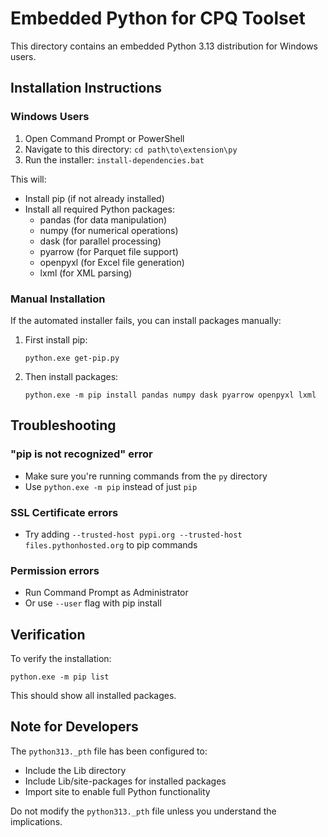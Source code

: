 # Embedded Python for CPQ Toolset

This directory contains an embedded Python 3.13 distribution for Windows users.

## Installation Instructions

### Windows Users

1. Open Command Prompt or PowerShell
2. Navigate to this directory: `cd path\to\extension\py`
3. Run the installer: `install-dependencies.bat`

This will:
- Install pip (if not already installed)
- Install all required Python packages:
  - pandas (for data manipulation)
  - numpy (for numerical operations)
  - dask (for parallel processing)
  - pyarrow (for Parquet file support)
  - openpyxl (for Excel file generation)
  - lxml (for XML parsing)

### Manual Installation

If the automated installer fails, you can install packages manually:

1. First install pip:
   ```
   python.exe get-pip.py
   ```

2. Then install packages:
   ```
   python.exe -m pip install pandas numpy dask pyarrow openpyxl lxml
   ```

## Troubleshooting

### "pip is not recognized" error
- Make sure you're running commands from the `py` directory
- Use `python.exe -m pip` instead of just `pip`

### SSL Certificate errors
- Try adding `--trusted-host pypi.org --trusted-host files.pythonhosted.org` to pip commands

### Permission errors
- Run Command Prompt as Administrator
- Or use `--user` flag with pip install

## Verification

To verify the installation:
```
python.exe -m pip list
```

This should show all installed packages.

## Note for Developers

The `python313._pth` file has been configured to:
- Include the Lib directory
- Include Lib/site-packages for installed packages  
- Import site to enable full Python functionality

Do not modify the `python313._pth` file unless you understand the implications.